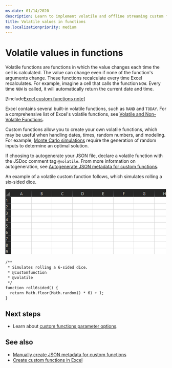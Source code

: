 ```yaml
---
ms.date: 01/14/2020
description: Learn to implement volatile and offline streaming custom functions.
title: Volatile values in functions
ms.localizationpriority: medium
---
```


# Volatile values in functions

Volatile functions are functions in which the value changes each time the cell is calculated. The value can change even if none of the function's arguments change. These functions recalculate every time Excel recalculates. For example, imagine a cell that calls the function `NOW`. Every time `NOW` is called, it will automatically return the current date and time.

[!include[Excel custom functions note](../includes/excel-custom-functions-note.md)]

Excel contains several built-in volatile functions, such as `RAND` and `TODAY`. For a comprehensive list of Excel's volatile functions, see [Volatile and Non-Volatile Functions](/office/client-developer/excel/excel-recalculation#volatile-and-non-volatile-functions).

Custom functions allow you to create your own volatile functions, which may be useful when handling dates, times, random numbers, and modeling. For example, [Monte Carlo simulations](https://en.wikipedia.org/wiki/Monte_Carlo_method) require the generation of random inputs to determine an optimal solution.

If choosing to autogenerate your JSON file, declare a volatile function with the JSDoc comment tag `@volatile`. From more information on autogeneration, see [Autogenerate JSON metadata for custom functions](custom-functions-json-autogeneration.md).

An example of a volatile custom function follows, which simulates rolling a six-sided dice.

![GIF showing a custom function returning a random value to simulate rolling a six-sided dice.](../images/six-sided-die.gif)

```JS
/**
 * Simulates rolling a 6-sided dice.
 * @customfunction
 * @volatile
 */
function roll6sided() {
  return Math.floor(Math.random() * 6) + 1;
}
```

## Next steps
* Learn about [custom functions parameter options](custom-functions-parameter-options.md).

## See also

* [Manually create JSON metadata for custom functions](custom-functions-json.md)
* [Create custom functions in Excel](custom-functions-overview.md)
